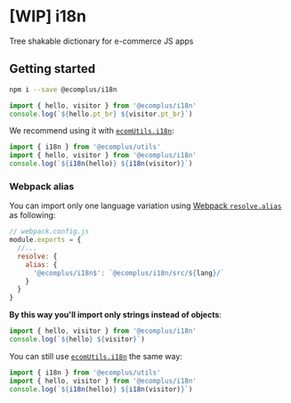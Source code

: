 # [WIP] i18n

Tree shakable dictionary for e-commerce JS apps

## Getting started

```bash
npm i --save @ecomplus/i18n
```

```js
import { hello, visitor } from '@ecomplus/i18n'
console.log(`${hello.pt_br} ${visitor.pt_br}`)
```

We recommend using it with
[`ecomUtils.i18n`](https://developers.e-com.plus/ecomplus-utils/ecomUtils.html#.i18n):

```js
import { i18n } from '@ecomplus/utils'
import { hello, visitor } from '@ecomplus/i18n'
console.log(`${i18n(hello)} ${i18n(visitor)}`)
```

### Webpack alias

You can import only one language variation using
[Webpack `resolve.alias`](https://webpack.js.org/configuration/resolve/#resolvealias)
as following:

```js
// webpack.config.js
module.exports = {
  //...
  resolve: {
    alias: {
      '@ecomplus/i18n$': `@ecomplus/i18n/src/${lang}/`
    }
  }
}
```

**By this way you'll import only strings instead of objects**:

```js
import { hello, visitor } from '@ecomplus/i18n'
console.log(`${hello} ${visitor}`)
```

You can still use
[`ecomUtils.i18n`](https://developers.e-com.plus/ecomplus-utils/ecomUtils.html#.i18n)
the same way:

```js
import { i18n } from '@ecomplus/utils'
import { hello, visitor } from '@ecomplus/i18n'
console.log(`${i18n(hello)} ${i18n(visitor)}`)
```
